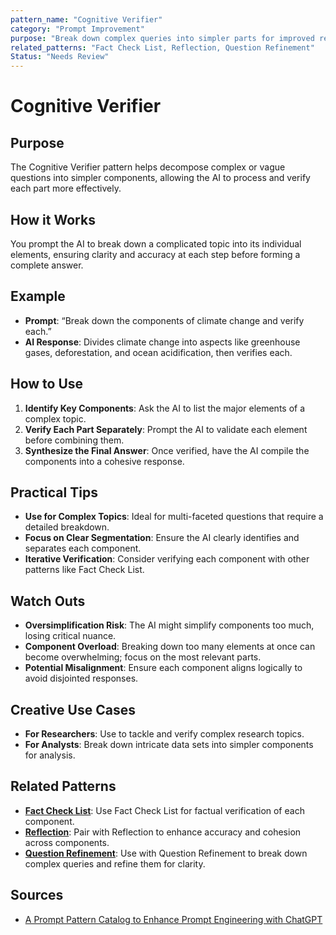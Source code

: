 ```yaml
---
pattern_name: "Cognitive Verifier"
category: "Prompt Improvement"
purpose: "Break down complex queries into simpler parts for improved reasoning."
related_patterns: "Fact Check List, Reflection, Question Refinement"
Status: "Needs Review"
---
```


# Cognitive Verifier

## Purpose
The Cognitive Verifier pattern helps decompose complex or vague questions into simpler components, allowing the AI to process and verify each part more effectively.

## How it Works
You prompt the AI to break down a complicated topic into its individual elements, ensuring clarity and accuracy at each step before forming a complete answer.

## Example
- **Prompt**: “Break down the components of climate change and verify each.”
- **AI Response**: Divides climate change into aspects like greenhouse gases, deforestation, and ocean acidification, then verifies each.

## How to Use
1. **Identify Key Components**: Ask the AI to list the major elements of a complex topic.
2. **Verify Each Part Separately**: Prompt the AI to validate each element before combining them.
3. **Synthesize the Final Answer**: Once verified, have the AI compile the components into a cohesive response.

## Practical Tips
- **Use for Complex Topics**: Ideal for multi-faceted questions that require a detailed breakdown.
- **Focus on Clear Segmentation**: Ensure the AI clearly identifies and separates each component.
- **Iterative Verification**: Consider verifying each component with other patterns like Fact Check List.

## Watch Outs
- **Oversimplification Risk**: The AI might simplify components too much, losing critical nuance.
- **Component Overload**: Breaking down too many elements at once can become overwhelming; focus on the most relevant parts.
- **Potential Misalignment**: Ensure each component aligns logically to avoid disjointed responses.

## Creative Use Cases
- **For Researchers**: Use to tackle and verify complex research topics.
- **For Analysts**: Break down intricate data sets into simpler components for analysis.

## Related Patterns
- **[Fact Check List](fact-check-list.md)**: Use Fact Check List for factual verification of each component.
- **[Reflection](reflection.md)**: Pair with Reflection to enhance accuracy and cohesion across components.
- **[Question Refinement](question-refinement.md)**: Use with Question Refinement to break down complex queries and refine them for clarity.

## Sources
- [A Prompt Pattern Catalog to Enhance Prompt Engineering with ChatGPT](https://arxiv.org/pdf/2302.11382)